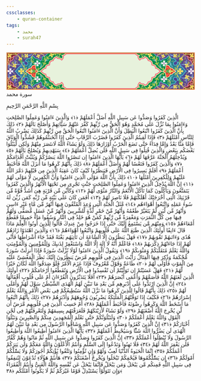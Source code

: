 ```yaml
---
cssclasses:
    - quran-container
tags:
    - محمد
    - surah47
---
```

<div class="quran-container">
<span class="second-border"></span>
<span class="border"></span>
<div class="head-container">
<img src="https://raw.githubusercontent.com/LORDyyyyy/obsidian-the_quran_vault/main/src/webview/surah_head.png" height=100>
<div class="surah-name">
<span class="surah-name-fnt">سورة محمد</span>
</div>
</div>
<div class="quran-content">
<div class="name-of-god"> <p> بِسْمِ اللَّهِ الرَّحْمَنِ الرَّحِيمِ </p></div>
<p>
<span class="sign" id="f1">الَّذِينَ كَفَرُوا وَصَدُّوا عَن سَبِيلِ اللَّهِ أَضَلَّ أَعْمَلَهُمْ <span>﴿</span>١<span>﴾</span></span>
<span class="sign" id="f2">وَالَّذِينَ ءَامَنُوا وَعَمِلُوا الصَّلِحَتِ وَءَامَنُوا بِمَا نُزِّلَ عَلَى مُحَمَّدٍ وَهُوَ الْحَقُّ مِن رَّبِّهِمْ كَفَّرَ عَنْهُمْ سَئَِّاتِهِمْ وَأَصْلَحَ بَالَهُمْ <span>﴿</span>٢<span>﴾</span></span>
<span class="sign" id="f3">ذَلِكَ بِأَنَّ الَّذِينَ كَفَرُوا اتَّبَعُوا الْبَطِلَ وَأَنَّ الَّذِينَ ءَامَنُوا اتَّبَعُوا الْحَقَّ مِن رَّبِّهِمْ كَذَلِكَ يَضْرِبُ اللَّهُ لِلنَّاسِ أَمْثَلَهُمْ <span>﴿</span>٣<span>﴾</span></span>
<span class="sign" id="f4">فَإِذَا لَقِيتُمُ الَّذِينَ كَفَرُوا فَضَرْبَ الرِّقَابِ حَتَّى إِذَا أَثْخَنتُمُوهُمْ فَشُدُّوا الْوَثَاقَ فَإِمَّا مَنًّا بَعْدُ وَإِمَّا فِدَاءً حَتَّى تَضَعَ الْحَرْبُ أَوْزَارَهَا ذَلِكَ وَلَوْ يَشَاءُ اللَّهُ لَانتَصَرَ مِنْهُمْ وَلَكِن لِّيَبْلُوَا بَعْضَكُم بِبَعْضٍ وَالَّذِينَ قُتِلُوا فِى سَبِيلِ اللَّهِ فَلَن يُضِلَّ أَعْمَلَهُمْ <span>﴿</span>٤<span>﴾</span></span>
<span class="sign" id="f5">سَيَهْدِيهِمْ وَيُصْلِحُ بَالَهُمْ <span>﴿</span>٥<span>﴾</span></span>
<span class="sign" id="f6">وَيُدْخِلُهُمُ الْجَنَّةَ عَرَّفَهَا لَهُمْ <span>﴿</span>٦<span>﴾</span></span>
<span class="sign" id="f7">يَأَيُّهَا الَّذِينَ ءَامَنُوا إِن تَنصُرُوا اللَّهَ يَنصُرْكُمْ وَيُثَبِّتْ أَقْدَامَكُمْ <span>﴿</span>٧<span>﴾</span></span>
<span class="sign" id="f8">وَالَّذِينَ كَفَرُوا فَتَعْسًا لَّهُمْ وَأَضَلَّ أَعْمَلَهُمْ <span>﴿</span>٨<span>﴾</span></span>
<span class="sign" id="f9">ذَلِكَ بِأَنَّهُمْ كَرِهُوا مَا أَنزَلَ اللَّهُ فَأَحْبَطَ أَعْمَلَهُمْ <span>﴿</span>٩<span>﴾</span></span>
<span class="sign" id="f10">أَفَلَمْ يَسِيرُوا فِى الْأَرْضِ فَيَنظُرُوا كَيْفَ كَانَ عَقِبَةُ الَّذِينَ مِن قَبْلِهِمْ دَمَّرَ اللَّهُ عَلَيْهِمْ وَلِلْكَفِرِينَ أَمْثَلُهَا <span>﴿</span>١۰<span>﴾</span></span>
<span class="sign" id="f11">ذَلِكَ بِأَنَّ اللَّهَ مَوْلَى الَّذِينَ ءَامَنُوا وَأَنَّ الْكَفِرِينَ لَا مَوْلَى لَهُمْ <span>﴿</span>١١<span>﴾</span></span>
<span class="sign" id="f12">إِنَّ اللَّهَ يُدْخِلُ الَّذِينَ ءَامَنُوا وَعَمِلُوا الصَّلِحَتِ جَنَّتٍ تَجْرِى مِن تَحْتِهَا الْأَنْهَرُ وَالَّذِينَ كَفَرُوا يَتَمَتَّعُونَ وَيَأْكُلُونَ كَمَا تَأْكُلُ الْأَنْعَمُ وَالنَّارُ مَثْوًى لَّهُمْ <span>﴿</span>١٢<span>﴾</span></span>
<span class="sign" id="f13">وَكَأَيِّن مِّن قَرْيَةٍ هِىَ أَشَدُّ قُوَّةً مِّن قَرْيَتِكَ الَّتِى أَخْرَجَتْكَ أَهْلَكْنَهُمْ فَلَا نَاصِرَ لَهُمْ <span>﴿</span>١٣<span>﴾</span></span>
<span class="sign" id="f14">أَفَمَن كَانَ عَلَى بَيِّنَةٍ مِّن رَّبِّهِ كَمَن زُيِّنَ لَهُ سُوءُ عَمَلِهِ وَاتَّبَعُوا أَهْوَاءَهُم <span>﴿</span>١٤<span>﴾</span></span>
<span class="sign" id="f15">مَّثَلُ الْجَنَّةِ الَّتِى وُعِدَ الْمُتَّقُونَ فِيهَا أَنْهَرٌ مِّن مَّاءٍ غَيْرِ ءَاسِنٍ وَأَنْهَرٌ مِّن لَّبَنٍ لَّمْ يَتَغَيَّرْ طَعْمُهُ وَأَنْهَرٌ مِّنْ خَمْرٍ لَّذَّةٍ لِّلشَّرِبِينَ وَأَنْهَرٌ مِّنْ عَسَلٍ مُّصَفًّى وَلَهُمْ فِيهَا مِن كُلِّ الثَّمَرَتِ وَمَغْفِرَةٌ مِّن رَّبِّهِمْ كَمَنْ هُوَ خَلِدٌ فِى النَّارِ وَسُقُوا مَاءً حَمِيمًا فَقَطَّعَ أَمْعَاءَهُمْ <span>﴿</span>١٥<span>﴾</span></span>
<span class="sign" id="f16">وَمِنْهُم مَّن يَسْتَمِعُ إِلَيْكَ حَتَّى إِذَا خَرَجُوا مِنْ عِندِكَ قَالُوا لِلَّذِينَ أُوتُوا الْعِلْمَ مَاذَا قَالَ ءَانِفًا أُولَئِكَ الَّذِينَ طَبَعَ اللَّهُ عَلَى قُلُوبِهِمْ وَاتَّبَعُوا أَهْوَاءَهُمْ <span>﴿</span>١٦<span>﴾</span></span>
<span class="sign" id="f17">وَالَّذِينَ اهْتَدَوْا زَادَهُمْ هُدًى وَءَاتَىهُمْ تَقْوَىهُمْ <span>﴿</span>١٧<span>﴾</span></span>
<span class="sign" id="f18">فَهَلْ يَنظُرُونَ إِلَّا السَّاعَةَ أَن تَأْتِيَهُم بَغْتَةً فَقَدْ جَاءَ أَشْرَاطُهَا فَأَنَّى لَهُمْ إِذَا جَاءَتْهُمْ ذِكْرَىهُمْ <span>﴿</span>١٨<span>﴾</span></span>
<span class="sign" id="f19">فَاعْلَمْ أَنَّهُ لَا إِلَهَ إِلَّا اللَّهُ وَاسْتَغْفِرْ لِذَنبِكَ وَلِلْمُؤْمِنِينَ وَالْمُؤْمِنَتِ وَاللَّهُ يَعْلَمُ مُتَقَلَّبَكُمْ وَمَثْوَىكُمْ <span>﴿</span>١٩<span>﴾</span></span>
<span class="sign" id="f20">وَيَقُولُ الَّذِينَ ءَامَنُوا لَوْلَا نُزِّلَتْ سُورَةٌ فَإِذَا أُنزِلَتْ سُورَةٌ مُّحْكَمَةٌ وَذُكِرَ فِيهَا الْقِتَالُ رَأَيْتَ الَّذِينَ فِى قُلُوبِهِم مَّرَضٌ يَنظُرُونَ إِلَيْكَ نَظَرَ الْمَغْشِىِّ عَلَيْهِ مِنَ الْمَوْتِ فَأَوْلَى لَهُمْ <span>﴿</span>٢۰<span>﴾</span></span>
<span class="sign" id="f21">طَاعَةٌ وَقَوْلٌ مَّعْرُوفٌ فَإِذَا عَزَمَ الْأَمْرُ فَلَوْ صَدَقُوا اللَّهَ لَكَانَ خَيْرًا لَّهُمْ <span>﴿</span>٢١<span>﴾</span></span>
<span class="sign" id="f22">فَهَلْ عَسَيْتُمْ إِن تَوَلَّيْتُمْ أَن تُفْسِدُوا فِى الْأَرْضِ وَتُقَطِّعُوا أَرْحَامَكُمْ <span>﴿</span>٢٢<span>﴾</span></span>
<span class="sign" id="f23">أُولَئِكَ الَّذِينَ لَعَنَهُمُ اللَّهُ فَأَصَمَّهُمْ وَأَعْمَى أَبْصَرَهُمْ <span>﴿</span>٢٣<span>﴾</span></span>
<span class="sign" id="f24">أَفَلَا يَتَدَبَّرُونَ الْقُرْءَانَ أَمْ عَلَى قُلُوبٍ أَقْفَالُهَا <span>﴿</span>٢٤<span>﴾</span></span>
<span class="sign" id="f25">إِنَّ الَّذِينَ ارْتَدُّوا عَلَى أَدْبَرِهِم مِّن بَعْدِ مَا تَبَيَّنَ لَهُمُ الْهُدَى الشَّيْطَنُ سَوَّلَ لَهُمْ وَأَمْلَى لَهُمْ <span>﴿</span>٢٥<span>﴾</span></span>
<span class="sign" id="f26">ذَلِكَ بِأَنَّهُمْ قَالُوا لِلَّذِينَ كَرِهُوا مَا نَزَّلَ اللَّهُ سَنُطِيعُكُمْ فِى بَعْضِ الْأَمْرِ وَاللَّهُ يَعْلَمُ إِسْرَارَهُمْ <span>﴿</span>٢٦<span>﴾</span></span>
<span class="sign" id="f27">فَكَيْفَ إِذَا تَوَفَّتْهُمُ الْمَلَئِكَةُ يَضْرِبُونَ وُجُوهَهُمْ وَأَدْبَرَهُمْ <span>﴿</span>٢٧<span>﴾</span></span>
<span class="sign" id="f28">ذَلِكَ بِأَنَّهُمُ اتَّبَعُوا مَا أَسْخَطَ اللَّهَ وَكَرِهُوا رِضْوَنَهُ فَأَحْبَطَ أَعْمَلَهُمْ <span>﴿</span>٢٨<span>﴾</span></span>
<span class="sign" id="f29">أَمْ حَسِبَ الَّذِينَ فِى قُلُوبِهِم مَّرَضٌ أَن لَّن يُخْرِجَ اللَّهُ أَضْغَنَهُمْ <span>﴿</span>٢٩<span>﴾</span></span>
<span class="sign" id="f30">وَلَوْ نَشَاءُ لَأَرَيْنَكَهُمْ فَلَعَرَفْتَهُم بِسِيمَهُمْ وَلَتَعْرِفَنَّهُمْ فِى لَحْنِ الْقَوْلِ وَاللَّهُ يَعْلَمُ أَعْمَلَكُمْ <span>﴿</span>٣۰<span>﴾</span></span>
<span class="sign" id="f31">وَلَنَبْلُوَنَّكُمْ حَتَّى نَعْلَمَ الْمُجَهِدِينَ مِنكُمْ وَالصَّبِرِينَ وَنَبْلُوَا أَخْبَارَكُمْ <span>﴿</span>٣١<span>﴾</span></span>
<span class="sign" id="f32">إِنَّ الَّذِينَ كَفَرُوا وَصَدُّوا عَن سَبِيلِ اللَّهِ وَشَاقُّوا الرَّسُولَ مِن بَعْدِ مَا تَبَيَّنَ لَهُمُ الْهُدَى لَن يَضُرُّوا اللَّهَ شَئًْا وَسَيُحْبِطُ أَعْمَلَهُمْ <span>﴿</span>٣٢<span>﴾</span></span>
<span class="sign" id="f33">يَأَيُّهَا الَّذِينَ ءَامَنُوا أَطِيعُوا اللَّهَ وَأَطِيعُوا الرَّسُولَ وَلَا تُبْطِلُوا أَعْمَلَكُمْ <span>﴿</span>٣٣<span>﴾</span></span>
<span class="sign" id="f34">إِنَّ الَّذِينَ كَفَرُوا وَصَدُّوا عَن سَبِيلِ اللَّهِ ثُمَّ مَاتُوا وَهُمْ كُفَّارٌ فَلَن يَغْفِرَ اللَّهُ لَهُمْ <span>﴿</span>٣٤<span>﴾</span></span>
<span class="sign" id="f35">فَلَا تَهِنُوا وَتَدْعُوا إِلَى السَّلْمِ وَأَنتُمُ الْأَعْلَوْنَ وَاللَّهُ مَعَكُمْ وَلَن يَتِرَكُمْ أَعْمَلَكُمْ <span>﴿</span>٣٥<span>﴾</span></span>
<span class="sign" id="f36">إِنَّمَا الْحَيَوةُ الدُّنْيَا لَعِبٌ وَلَهْوٌ وَإِن تُؤْمِنُوا وَتَتَّقُوا يُؤْتِكُمْ أُجُورَكُمْ وَلَا يَسَْٔلْكُمْ أَمْوَلَكُمْ <span>﴿</span>٣٦<span>﴾</span></span>
<span class="sign" id="f37">إِن يَسَْٔلْكُمُوهَا فَيُحْفِكُمْ تَبْخَلُوا وَيُخْرِجْ أَضْغَنَكُمْ <span>﴿</span>٣٧<span>﴾</span></span>
<span class="sign" id="f38">هَأَنتُمْ هَؤُلَاءِ تُدْعَوْنَ لِتُنفِقُوا فِى سَبِيلِ اللَّهِ فَمِنكُم مَّن يَبْخَلُ وَمَن يَبْخَلْ فَإِنَّمَا يَبْخَلُ عَن نَّفْسِهِ وَاللَّهُ الْغَنِىُّ وَأَنتُمُ الْفُقَرَاءُ وَإِن تَتَوَلَّوْا يَسْتَبْدِلْ قَوْمًا غَيْرَكُمْ ثُمَّ لَا يَكُونُوا أَمْثَلَكُم <span>﴿</span>٣٨<span>﴾</span></span>

</p>
</div>
<span class="border" style="margin-top:25px;"></span>
<span class="second-border-bottom"></span>
</div>
